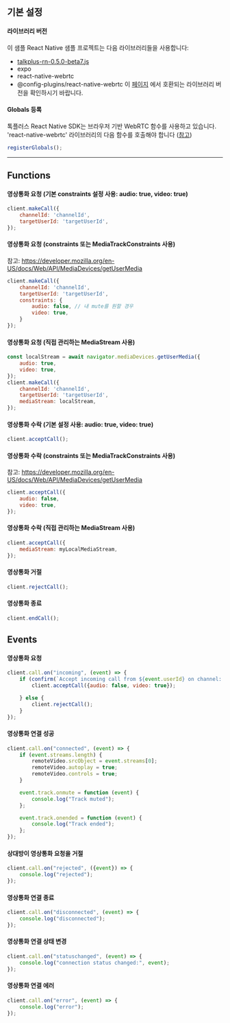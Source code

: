 ## 기본 설정
#### 라이브러리 버전
이 샘플 React Native 샘플 프로젝트는 다음 라이브러리들을 사용합니다:
- [talkplus-rn-0.5.0-beta7.js](https://asset.talkplus.io/react-native/talkplus-rn-0.5.0-beta7.js)
- expo 
- react-native-webrtc
- @config-plugins/react-native-webrtc
이 [페이지](https://github.com/expo/config-plugins/tree/main/packages/react-native-webrtc) 에서 호환되는 라이브러리 버전을 확인하시기 바랍니다.

#### Globals 등록
톡플러스 React Native SDK는 브라우저 기반 WebRTC 함수를 사용하고 있습니다.
'react-native-webrtc' 라이브러리의 다음 함수를 호출해야 합니다 ([참고](https://github.com/react-native-webrtc/react-native-webrtc/blob/master/Documentation/BasicUsage.md#registering-globals))
```javascript
registerGlobals();
```

---

## Functions
#### 영상통화 요청 (기본 constraints 설정 사용: audio: true, video: true)
```javascript
client.makeCall({
    channelId: 'channelId', 
    targetUserId: 'targetUserId',
});
```
#### 영상통화 요청 (constraints 또는 MediaTrackConstraints 사용)
참고: https://developer.mozilla.org/en-US/docs/Web/API/MediaDevices/getUserMedia
```javascript
client.makeCall({
    channelId: 'channelId', 
    targetUserId: 'targetUserId', 
    constraints: {
        audio: false, // 내 mute를 원할 경우 
        video: true,
    }
});
```
#### 영상통화 요청 (직접 관리하는 MediaStream 사용)
```javascript
const localStream = await navigator.mediaDevices.getUserMedia({
    audio: true,
    video: true,
});
client.makeCall({
    channelId: 'channelId', 
    targetUserId: 'targetUserId', 
    mediaStream: localStream,
});
```
#### 영상통화 수락 (기본 설정 사용: audio: true, video: true)
```javascript
client.acceptCall();
```
#### 영상통화 수락 (constraints 또는 MediaTrackConstraints 사용)
참고: https://developer.mozilla.org/en-US/docs/Web/API/MediaDevices/getUserMedia
```javascript
client.acceptCall({
    audio: false,
    video: true,
});
```
#### 영상통화 수락 (직접 관리하는 MediaStream 사용)
```javascript
client.acceptCall({
    mediaStream: myLocalMediaStream,
});
```
#### 영상통화 거절
```javascript
client.rejectCall();
```
#### 영상통화 종료
```javascript
client.endCall();
```
## Events
#### 영상통화 요청
```javascript
client.call.on("incoming", (event) => {
    if (confirm(`Accept incoming call from ${event.userId} on channel: ${event.channelId}?`)) {
        client.acceptCall({audio: false, video: true});

    } else {
        client.rejectCall();
    }
});
```
#### 영상통화 연결 성공
```javascript
client.call.on("connected", (event) => {
    if (event.streams.length) {
        remoteVideo.srcObject = event.streams[0];
        remoteVideo.autoplay = true;
        remoteVideo.controls = true;
    }

    event.track.onmute = function (event) {
        console.log("Track muted");
    };

    event.track.onended = function (event) {
        console.log("Track ended");
    };
});
```
#### 상대방이 영상통화 요청을 거절
```javascript
client.call.on("rejected", ({event}) => {
    console.log("rejected");
});
```
#### 영상통화 연결 종료
```javascript
client.call.on("disconnected", (event) => {
    console.log("disconnected");
});
```
#### 영상통화 연결 상태 변경
```javascript
client.call.on("statuschanged", (event) => {
    console.log("connection status changed:", event);
});
```
#### 영상통화 연결 에러
```javascript
client.call.on("error", (event) => {
    console.log("error");
});
```